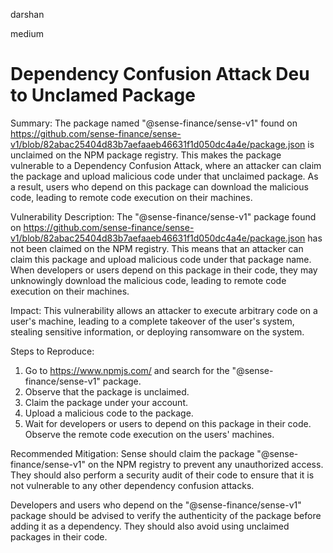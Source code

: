 darshan

medium

# Dependency Confusion Attack Deu to Unclamed Package

Summary:
The package named "@sense-finance/sense-v1" found on https://github.com/sense-finance/sense-v1/blob/82abac25404d83b7aefaaeb46631f1d050dc4a4e/package.json is unclaimed on the NPM package registry. This makes the package vulnerable to a Dependency Confusion Attack, where an attacker can claim the package and upload malicious code under that unclaimed package. As a result, users who depend on this package can download the malicious code, leading to remote code execution on their machines.

Vulnerability Description:
The "@sense-finance/sense-v1" package found on https://github.com/sense-finance/sense-v1/blob/82abac25404d83b7aefaaeb46631f1d050dc4a4e/package.json has not been claimed on the NPM registry. This means that an attacker can claim this package and upload malicious code under that package name. When developers or users depend on this package in their code, they may unknowingly download the malicious code, leading to remote code execution on their machines.

Impact:
This vulnerability allows an attacker to execute arbitrary code on a user's machine, leading to a complete takeover of the user's system, stealing sensitive information, or deploying ransomware on the system.

Steps to Reproduce:

1. Go to https://www.npmjs.com/ and search for the "@sense-finance/sense-v1" package.
2. Observe that the package is unclaimed.
3. Claim the package under your account.
4. Upload a malicious code to the package.
5. Wait for developers or users to depend on this package in their code.
Observe the remote code execution on the users' machines.

Recommended Mitigation:
Sense should claim the package "@sense-finance/sense-v1" on the NPM registry to prevent any unauthorized access. They should also perform a security audit of their code to ensure that it is not vulnerable to any other dependency confusion attacks.

Developers and users who depend on the "@sense-finance/sense-v1" package should be advised to verify the authenticity of the package before adding it as a dependency. They should also avoid using unclaimed packages in their code.
